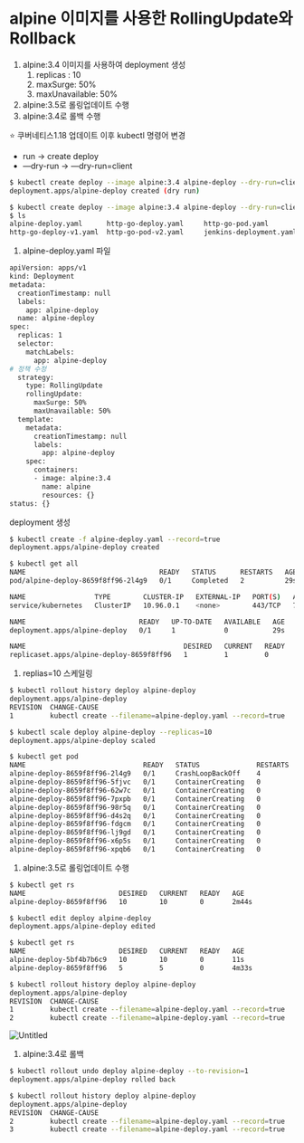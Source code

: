 # alpine 이미지를 사용한 RollingUpdate와 Rollback

1. alpine:3.4 이미지를 사용하여 deployment 생성
    1. replicas : 10
    2. maxSurge: 50%
    3. maxUnavailable: 50%
2. alpine:3.5로 롤링업데이트 수행
3. alpine:3.4로 롤백 수행

⭐️ 쿠버네티스1.18 업데이트 이후 kubectl 명령어 변경

- run → create deploy
- —dry-run → —dry-run=client

```bash
$ kubectl create deploy --image alpine:3.4 alpine-deploy --dry-run=client
deployment.apps/alpine-deploy created (dry run)

$ kubectl create deploy --image alpine:3.4 alpine-deploy --dry-run=client -o yaml > alpine-deploy.yaml
$ ls
alpine-deploy.yaml      http-go-deploy.yaml     http-go-pod.yaml        jenkins-manual-pod.yaml nginx-rc.yaml
http-go-deploy-v1.yaml  http-go-pod-v2.yaml     jenkins-deployment.yaml nginx-pod.yaml
```

1. alpine-deploy.yaml 파일

```bash
apiVersion: apps/v1
kind: Deployment
metadata:
  creationTimestamp: null
  labels:
    app: alpine-deploy
  name: alpine-deploy
spec:
  replicas: 1
  selector:
    matchLabels:
      app: alpine-deploy
# 정책 수정
  strategy:
    type: RollingUpdate
    rollingUpdate:
      maxSurge: 50%
      maxUnavailable: 50%
  template:
    metadata:
      creationTimestamp: null
      labels:
        app: alpine-deploy
    spec:
      containers:
      - image: alpine:3.4
        name: alpine
        resources: {}
status: {}
```

deployment 생성

```bash
$ kubectl create -f alpine-deploy.yaml --record=true
deployment.apps/alpine-deploy created

$ kubectl get all
NAME                                 READY   STATUS      RESTARTS   AGE
pod/alpine-deploy-8659f8ff96-2l4g9   0/1     Completed   2          29s

NAME                 TYPE        CLUSTER-IP   EXTERNAL-IP   PORT(S)   AGE
service/kubernetes   ClusterIP   10.96.0.1    <none>        443/TCP   7m39s

NAME                            READY   UP-TO-DATE   AVAILABLE   AGE
deployment.apps/alpine-deploy   0/1     1            0           29s

NAME                                       DESIRED   CURRENT   READY   AGE
replicaset.apps/alpine-deploy-8659f8ff96   1         1         0       29s

```

1. replias=10 스케일링

```bash
$ kubectl rollout history deploy alpine-deploy
deployment.apps/alpine-deploy
REVISION  CHANGE-CAUSE
1         kubectl create --filename=alpine-deploy.yaml --record=true

$ kubectl scale deploy alpine-deploy --replicas=10
deployment.apps/alpine-deploy scaled

$ kubectl get pod
NAME                             READY   STATUS              RESTARTS   AGE
alpine-deploy-8659f8ff96-2l4g9   0/1     CrashLoopBackOff    4          118s
alpine-deploy-8659f8ff96-5fjvc   0/1     ContainerCreating   0          5s
alpine-deploy-8659f8ff96-62w7c   0/1     ContainerCreating   0          5s
alpine-deploy-8659f8ff96-7pxpb   0/1     ContainerCreating   0          5s
alpine-deploy-8659f8ff96-98r5q   0/1     ContainerCreating   0          5s
alpine-deploy-8659f8ff96-d4s2q   0/1     ContainerCreating   0          5s
alpine-deploy-8659f8ff96-fdgcm   0/1     ContainerCreating   0          5s
alpine-deploy-8659f8ff96-lj9gd   0/1     ContainerCreating   0          5s
alpine-deploy-8659f8ff96-x6p5s   0/1     ContainerCreating   0          5s
alpine-deploy-8659f8ff96-xpqb6   0/1     ContainerCreating   0          5s
```

1. alpine:3.5로 롤링업데이트 수행

```bash
$ kubectl get rs
NAME                       DESIRED   CURRENT   READY   AGE
alpine-deploy-8659f8ff96   10        10        0       2m44s

$ kubectl edit deploy alpine-deploy
deployment.apps/alpine-deploy edited

$ kubectl get rs
NAME                       DESIRED   CURRENT   READY   AGE
alpine-deploy-5bf4b7b6c9   10        10        0       11s
alpine-deploy-8659f8ff96   5         5         0       4m33s

$ kubectl rollout history deploy alpine-deploy
deployment.apps/alpine-deploy
REVISION  CHANGE-CAUSE
1         kubectl create --filename=alpine-deploy.yaml --record=true
2         kubectl create --filename=alpine-deploy.yaml --record=true
```

![Untitled](alpine%20%E1%84%8B%E1%85%B5%E1%84%86%E1%85%B5%E1%84%8C%E1%85%B5%E1%84%85%E1%85%B3%E1%86%AF%20%E1%84%89%E1%85%A1%E1%84%8B%E1%85%AD%E1%86%BC%E1%84%92%E1%85%A1%E1%86%AB%20RollingUpdate%E1%84%8B%E1%85%AA%20Rollback%20ebd3d9e76d79493ea1632ccfaf141d60/Untitled.png)

1. alpine:3.4로 롤백

```bash
$ kubectl rollout undo deploy alpine-deploy --to-revision=1
deployment.apps/alpine-deploy rolled back

$ kubectl rollout history deploy alpine-deploy
deployment.apps/alpine-deploy
REVISION  CHANGE-CAUSE
2         kubectl create --filename=alpine-deploy.yaml --record=true
3         kubectl create --filename=alpine-deploy.yaml --record=true
```